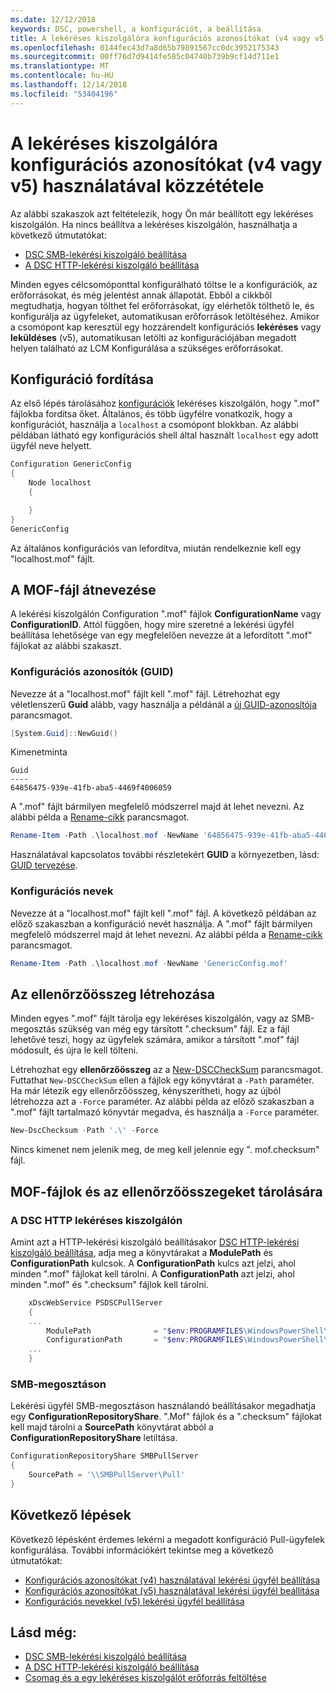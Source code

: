 ```yaml
---
ms.date: 12/12/2018
keywords: DSC, powershell, a konfigurációt, a beállítása
title: A lekéréses kiszolgálóra konfigurációs azonosítókat (v4 vagy v5) használatával közzététele
ms.openlocfilehash: 0144fec43d7a8d65b79891567cc0dc3952175343
ms.sourcegitcommit: 00ff76d7d9414fe585c04740b739b9cf14d711e1
ms.translationtype: MT
ms.contentlocale: hu-HU
ms.lasthandoff: 12/14/2018
ms.locfileid: "53404196"
---
```

# <a name="publish-to-a-pull-server-using-configuration-ids-v4v5"></a>A lekéréses kiszolgálóra konfigurációs azonosítókat (v4 vagy v5) használatával közzététele

Az alábbi szakaszok azt feltételezik, hogy Ön már beállított egy lekéréses kiszolgálón. Ha nincs beállítva a lekéréses kiszolgálón, használhatja a következő útmutatókat:

- [DSC SMB-lekérési kiszolgáló beállítása](pullServerSmb.md)
- [A DSC HTTP-lekérési kiszolgáló beállítása](pullServer.md)

Minden egyes célcsomóponttal konfigurálható töltse le a konfigurációk, az erőforrásokat, és még jelentést annak állapotát. Ebből a cikkből megtudhatja, hogyan tölthet fel erőforrásokat, így elérhetők tölthető le, és konfigurálja az ügyfeleket, automatikusan erőforrások letöltéséhez. Amikor a csomópont kap keresztül egy hozzárendelt konfigurációs **lekéréses** vagy **leküldéses** (v5), automatikusan letölti az konfigurációjában megadott helyen található az LCM Konfigurálása a szükséges erőforrásokat.

## <a name="compile-configurations"></a>Konfiguráció fordítása

Az első lépés tárolásához [konfigurációk](../configurations/configurations.md) lekéréses kiszolgálón, hogy ".mof" fájlokba fordítsa őket. Általános, és több ügyfélre vonatkozik, hogy a konfigurációt, használja a `localhost` a csomópont blokkban. Az alábbi példában látható egy konfigurációs shell által használt `localhost` egy adott ügyfél neve helyett.

```powershell
Configuration GenericConfig
{
    Node localhost
    {

    }
}
GenericConfig
```

Az általános konfigurációs van lefordítva, miután rendelkeznie kell egy "localhost.mof" fájlt.

## <a name="renaming-the-mof-file"></a>A MOF-fájl átnevezése

A lekérési kiszolgálón Configuration ".mof" fájlok **ConfigurationName** vagy **ConfigurationID**. Attól függően, hogy mire szeretné a lekérési ügyfél beállítása lehetősége van egy megfelelően nevezze át a lefordított ".mof" fájlokat az alábbi szakaszt.

### <a name="configuration-ids-guid"></a>Konfigurációs azonosítók (GUID)

Nevezze át a "localhost.mof" fájlt kell "<GUID>.mof" fájl. Létrehozhat egy véletlenszerű **Guid** alább, vagy használja a példánál a [új GUID-azonosítója](/powershell/module/microsoft.powershell.utility/new-guid) parancsmagot.

```powershell
[System.Guid]::NewGuid()
```

Kimenetminta

```output
Guid
----
64856475-939e-41fb-aba5-4469f4006059
```

A ".mof" fájlt bármilyen megfelelő módszerrel majd át lehet nevezni. Az alábbi példa a [Rename-cikk](/powershell/module/microsoft.powershell.management/rename-item) parancsmagot.

```powershell
Rename-Item -Path .\localhost.mof -NewName '64856475-939e-41fb-aba5-4469f4006059.mof'
```

Használatával kapcsolatos további részletekért **GUID** a környezetben, lásd: [GUID tervezése](/powershell/dsc/secureserver#guids).

### <a name="configuration-names"></a>Konfigurációs nevek

Nevezze át a "localhost.mof" fájlt kell "<Configuration Name>.mof" fájl. A következő példában az előző szakaszban a konfiguráció nevét használja. A ".mof" fájlt bármilyen megfelelő módszerrel majd át lehet nevezni. Az alábbi példa a [Rename-cikk](/powershell/module/microsoft.powershell.management/rename-item) parancsmagot.

```powershell
Rename-Item -Path .\localhost.mof -NewName 'GenericConfig.mof'
```

## <a name="create-the-checksum"></a>Az ellenőrzőösszeg létrehozása

Minden egyes ".mof" fájlt tárolja egy lekéréses kiszolgálón, vagy az SMB-megosztás szükség van még egy társított ".checksum" fájl. Ez a fájl lehetővé teszi, hogy az ügyfelek számára, amikor a társított ".mof" fájl módosult, és újra le kell tölteni.

Létrehozhat egy **ellenőrzőösszeg** az a [New-DSCCheckSum](/powershell/module/psdesiredstateconfiguration/new-dscchecksum) parancsmagot. Futtathat `New-DSCCheckSum` ellen a fájlok egy könyvtárat a `-Path` paraméter. Ha már létezik egy ellenőrzőösszeg, kényszerítheti, hogy az újból létrehozza azt a `-Force` paraméter. Az alábbi példa az előző szakaszban a ".mof" fájlt tartalmazó könyvtár megadva, és használja a `-Force` paraméter.

```powershell
New-DscChecksum -Path '.\' -Force
```

Nincs kimenet nem jelenik meg, de meg kell jelennie egy "<GUID or Configuration Name>. mof.checksum" fájl.

## <a name="where-to-store-mof-files-and-checksums"></a>MOF-fájlok és az ellenőrzőösszegeket tárolására

### <a name="on-a-dsc-http-pull-server"></a>A DSC HTTP lekéréses kiszolgálón

Amint azt a HTTP-lekérési kiszolgáló beállításakor [DSC HTTP-lekérési kiszolgáló beállítása](pullServer.md), adja meg a könyvtárakat a **ModulePath** és **ConfigurationPath** kulcsok. A **ConfigurationPath** kulcs azt jelzi, ahol minden ".mof" fájlokat kell tárolni. A **ConfigurationPath** azt jelzi, ahol minden ".mof" és ".checksum" fájlok kell tárolni.

```powershell
    xDscWebService PSDSCPullServer
    {
    ...
        ModulePath              = "$env:PROGRAMFILES\WindowsPowerShell\DscService\Modules"
        ConfigurationPath       = "$env:PROGRAMFILES\WindowsPowerShell\DscService\Configuration"
    ...
    }

```

### <a name="on-an-smb-share"></a>SMB-megosztáson

Lekérési ügyfél SMB-megosztáson használandó beállításakor megadhatja egy **ConfigurationRepositoryShare**. ".Mof" fájlok és a ".checksum" fájlokat kell majd tárolni a **SourcePath** könyvtárat abból a **ConfigurationRepositoryShare** letiltása.

```powershell
ConfigurationRepositoryShare SMBPullServer
{
    SourcePath = '\\SMBPullServer\Pull'
}
```

## <a name="next-steps"></a>Következő lépések

Következő lépésként érdemes lekérni a megadott konfiguráció Pull-ügyfelek konfigurálása. További információkért tekintse meg a következő útmutatókat:

- [Konfigurációs azonosítókat (v4) használatával lekérési ügyfél beállítása](pullClientConfigId4.md)
- [Konfigurációs azonosítókat (v5) használatával lekérési ügyfél beállítása](pullClientConfigId.md)
- [Konfigurációs nevekkel (v5) lekérési ügyfél beállítása](pullClientConfigNames.md)

## <a name="see-also"></a>Lásd még:

- [DSC SMB-lekérési kiszolgáló beállítása](pullServerSmb.md)
- [A DSC HTTP-lekérési kiszolgáló beállítása](pullServer.md)
- [Csomag és a egy lekéréses kiszolgálót erőforrás feltöltése](package-upload-resources.md)
